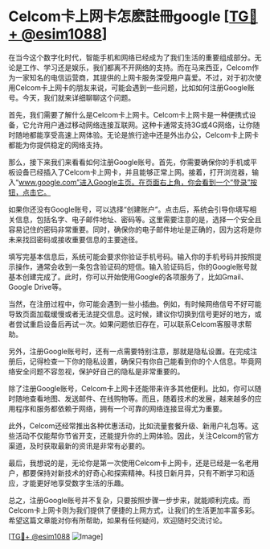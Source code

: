 # Celcom卡上网卡怎麽註冊google [[TG💪+ @esim1088](https://t.me/s/esim1088)]

在当今这个数字化时代，智能手机和网络已经成为了我们生活的重要组成部分。无论是工作、学习还是娱乐，我们都离不开网络的支持。而在马来西亚，Celcom作为一家知名的电信运营商，其提供的上网卡服务深受用户喜爱。不过，对于初次使用Celcom卡上网卡的朋友来说，可能会遇到一些问题，比如如何注册Google账号。今天，我们就来详细聊聊这个问题。

首先，我们需要了解什么是Celcom卡上网卡。Celcom卡上网卡是一种便携式设备，它允许用户通过移动网络连接互联网。这种卡通常支持3G或4G网络，让你随时随地都能享受高速上网体验。无论是旅行途中还是外出办公，Celcom卡上网卡都能为你提供稳定的网络支持。

那么，接下来我们来看看如何注册Google账号。首先，你需要确保你的手机或平板设备已经插入了Celcom卡上网卡，并且能够正常上网。接着，打开浏览器，输入“www.google.com”进入Google主页。在页面右上角，你会看到一个“登录”按钮，点击它。

如果你还没有Google账号，可以选择“创建账户”。点击后，系统会引导你填写相关信息，包括名字、电子邮件地址、密码等。这里需要注意的是，选择一个安全且容易记住的密码非常重要。同时，确保你的电子邮件地址是正确的，因为这将是你未来找回密码或接收重要信息的主要途径。

填写完基本信息后，系统可能会要求你验证手机号码。输入你的手机号码并按照提示操作，通常会收到一条包含验证码的短信。输入验证码后，你的Google账号就基本创建完成了。此时，你可以开始使用Google的各项服务了，比如Gmail、Google Drive等。

当然，在注册过程中，你可能会遇到一些小插曲。例如，有时候网络信号不好可能导致页面加载缓慢或者无法提交信息。这时候，建议你切换到信号更好的地方，或者尝试重启设备后再试一次。如果问题依旧存在，可以联系Celcom客服寻求帮助。

另外，注册Google账号时，还有一点需要特别注意，那就是隐私设置。在完成注册后，记得检查一下你的隐私设置，确保只有你自己能看到你的个人信息。毕竟网络安全问题不容忽视，保护好自己的隐私是非常重要的。

除了注册Google账号，Celcom卡上网卡还能带来许多其他便利。比如，你可以随时随地查看地图、发送邮件、在线购物等。而且，随着技术的发展，越来越多的应用程序和服务都依赖于网络，拥有一个可靠的网络连接显得尤为重要。

此外，Celcom还经常推出各种优惠活动，比如流量套餐升级、新用户礼包等。这些活动不仅能帮你节省开支，还能提升你的上网体验。因此，关注Celcom的官方渠道，及时获取最新的资讯是非常有必要的。

最后，我想说的是，无论你是第一次使用Celcom卡上网卡，还是已经是一名老用户，都要保持对新技术的好奇心和探索精神。科技日新月异，只有不断学习和适应，才能更好地享受数字生活的乐趣。

总之，注册Google账号并不复杂，只要按照步骤一步步来，就能顺利完成。而Celcom卡上网卡则为我们提供了便捷的上网方式，让我们的生活更加丰富多彩。希望这篇文章能对你有所帮助，如果有任何疑问，欢迎随时交流讨论。

[[TG💪+ @esim1088](https://t.me/s/esim1088) ![Image](https://i.postimg.cc/4NQfJmqS/Snipaste-2025-05-13-00-14-12.png)]
